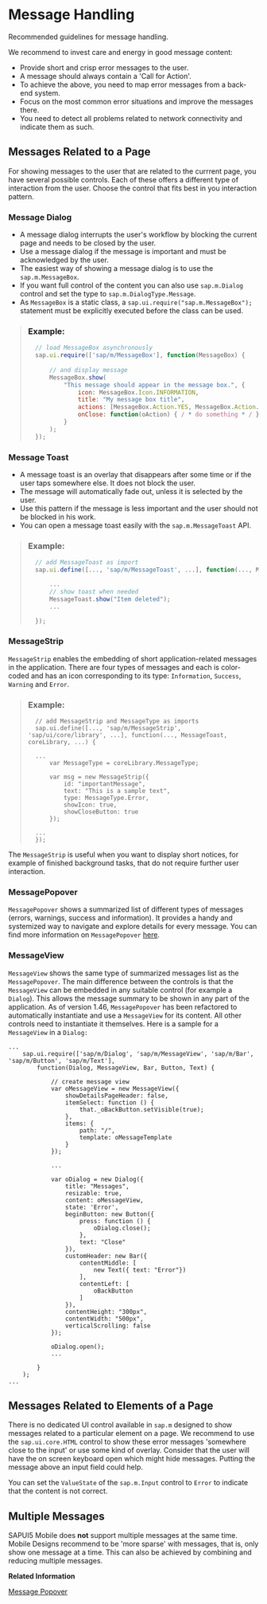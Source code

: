 <!-- loiof5df293b96dc41699b8b357e9bcf7ed6 -->

# Message Handling

Recommended guidelines for message handling.

We recommend to invest care and energy in good message content:

-   Provide short and crisp error messages to the user.
-   A message should always contain a 'Call for Action'.
-   To achieve the above, you need to map error messages from a back-end system.
-   Focus on the most common error situations and improve the messages there.
-   You need to detect all problems related to network connectivity and indicate them as such.



<a name="loiof5df293b96dc41699b8b357e9bcf7ed6__section_N10035_N10011_N10001"/>

## Messages Related to a Page

For showing messages to the user that are related to the currrent page, you have several possible controls. Each of these offers a different type of interaction from the user. Choose the control that fits best in you interaction pattern.



### Message Dialog

-   A message dialog interrupts the user's workflow by blocking the current page and needs to be closed by the user.
-   Use a message dialog if the message is important and must be acknowledged by the user.
-   The easiest way of showing a message dialog is to use the `sap.m.MessageBox`.
-   If you want full control of the content you can also use `sap.m.Dialog` control and set the type to `sap.m.DialogType.Message`.
-   As `MessageBox` is a static class, a `sap.ui.require("sap.m.MessageBox");` statement must be explicitly executed before the class can be used.

> ### Example:  
> ```js
> 	// load MessageBox asynchronously
> 	sap.ui.require(['sap/m/MessageBox'], function(MessageBox) {
> 	
> 		// and display message
> 		MessageBox.show(
> 			"This message should appear in the message box.", {
> 				icon: MessageBox.Icon.INFORMATION,
> 				title: "My message box title",
> 				actions: [MessageBox.Action.YES, MessageBox.Action.NO],
> 				onClose: function(oAction) { / * do something * / }
> 			}
> 		);
> 	});
> ```



### Message Toast

-   A message toast is an overlay that disappears after some time or if the user taps somewhere else. It does not block the user.
-   The message will automatically fade out, unless it is selected by the user.
-   Use this pattern if the message is less important and the user should not be blocked in his work.
-   You can open a message toast easily with the `sap.m.MessageToast` API.

> ### Example:  
> ```js
> 	// add MessageToast as import
> 	sap.ui.define([..., 'sap/m/MessageToast', ...], function(..., MessageToast, ...) {
> 
> 		...
> 		// show toast when needed
> 		MessageToast.show("Item deleted");
> 		...
> 
> 	});
> ```



### MessageStrip

`MessageStrip` enables the embedding of short application-related messages in the application. There are four types of messages and each is color-coded and has an icon corresponding to its type: `Information`, `Success`, `Warning` and `Error`.

> ### Example:  
> ```
> 	// add MessageStrip and MessageType as imports
> 	sap.ui.define([..., 'sap/m/MessageStrip', 'sap/ui/core/library', ...], function(..., MessageToast, coreLibrary, ...) {
> 	
> 	...
> 		var MessageType = coreLibrary.MessageType;
> 		
> 		var msg = new MessageStrip({
> 			id: "importantMessage",
> 			text: "This is a sample text",
> 			type: MessageType.Error,
> 			showIcon: true,
> 			showCloseButton: true
> 		});
> 		
> 	...
> 	});
> ```

The `MessageStrip` is useful when you want to display short notices, for example of finished background tasks, that do not require further user interaction.



### MessagePopover

`MessagePopover` shows a summarized list of different types of messages \(errors, warnings, success and information\). It provides a handy and systemized way to navigate and explore details for every message. You can find more information on `MessagePopover` [here](message-popover-52824a6.md).



### MessageView

`MessageView` shows the same type of summarized messages list as the `MessagePopover`. The main difference between the controls is that the `MessageView` can be embedded in any suitable control \(for example a `Dialog`\). This allows the message summary to be shown in any part of the application. As of version 1.46, `MessagePopover` has been refactored to automatically instantiate and use a `MessageView` for its content. All other controls need to instantiate it themselves. Here is a sample for a `MessageView` in a `Dialog:`

```
...
	sap.ui.require(['sap/m/Dialog', 'sap/m/MessageView', 'sap/m/Bar', 'sap/m/Button', 'sap/m/Text'], 
		function(Dialog, MessageView, Bar, Button, Text) {
	
			// create message view 
			var oMessageView = new MessageView({
				showDetailsPageHeader: false,
				itemSelect: function () {
					that._oBackButton.setVisible(true);
				},
				items: {
					path: "/",
					template: oMessageTemplate
				}
			});

			...

			var oDialog = new Dialog({
				title: "Messages",
				resizable: true,
				content: oMessageView,
				state: 'Error',
				beginButton: new Button({
					press: function () {
						oDialog.close();
					},
					text: "Close"
				}),
				customHeader: new Bar({
					contentMiddle: [
						new Text({ text: "Error"})
					],
					contentLeft: [
						oBackButton
					]
				}),
				contentHeight: "300px",
				contentWidth: "500px",
				verticalScrolling: false
			});
	
			oDialog.open();
			...
		
		}
	);
...
```



<a name="loiof5df293b96dc41699b8b357e9bcf7ed6__section_N1008E_N10011_N10001"/>

## Messages Related to Elements of a Page

There is no dedicated UI control available in `sap.m` designed to show messages related to a particular element on a page. We recommend to use the `sap.ui.core.HTML` control to show these error messages 'somewhere close to the input' or use some kind of overlay. Consider that the user will have the on screen keyboard open which might hide messages. Putting the message above an input field could help.

You can set the `ValueState` of the `sap.m.Input` control to `Error` to indicate that the content is not correct.



<a name="loiof5df293b96dc41699b8b357e9bcf7ed6__section_N100AF_N10011_N10001"/>

## Multiple Messages

SAPUI5 Mobile does **not** support multiple messages at the same time. Mobile Designs recommend to be 'more sparse' with messages, that is, only show one message at a time. This can also be achieved by combining and reducing multiple messages.

**Related Information**  


[Message Popover](message-popover-52824a6.md "Message Popover is used to show a summarized list of different types of messages (errors, warnings, success and information). It provides a handy and systemized way to navigate and explore details for every message.")

